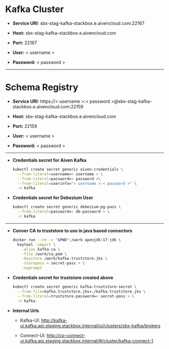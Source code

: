 # Kafka Cluster
- **Service URI:** sbx-stag-kafka-stackbox.e.aivencloud.com:22167

- **Host:** sbx-stag-kafka-stackbox.e.aivencloud.com

- **Port:** 22167

- **User:** < username >

- **Password:** < password >

---------------------------------------------------------------------

# Schema Registry
- **Service URI:** https://< username >:< password >@sbx-stag-kafka-stackbox.e.aivencloud.com:22159

- **Host:** sbx-stag-kafka-stackbox.e.aivencloud.com

- **Port:** 22159

- **User:** < username >

- **Password:** < password >

---------------------------------------------------------------------

- **Credentials secret for Aiven Kafka**

  ```bash
  kubectl create secret generic aiven-credentials \
    --from-literal=username=< username > \
    --from-literal=password=< password >\
    --from-literal=userinfo="< username >:< password >" \
    -n kafka
  ```

- **Credentials secret for Debezium User**

  ```bash
  kubectl create secret generic debezium-pg-pass \
    --from-literal=password=< db-password > \
    -n kafka 
  ```

---------------------------------------------------------------------

- **Conver CA to truststore to use in java based connectors**

  ```bash
  docker run --rm -v "$PWD":/work openjdk:17-jdk \
    keytool -import \
      -alias kafka-ca \
      -file /work/ca.pem \
      -keystore /work/kafka.truststore.jks \
      -storepass < secret-pass > \
      -noprompt
  ```
- **Credentials secret for truststore created above**

  ```bash
  kubectl create secret generic kafka-truststore-secret \
    --from-file=kafka.truststore.jks=./kafka.truststore.jks \
    --from-literal=truststore-password=< secret-pass > \
    -n kafka
  ```

- **Internal Urls**

  - Kafka-UI: http://kafka-ui.kafka.api.staging.stackbox.internal/ui/clusters/sbx-kafka/brokers

  - Connect-UI: http://cp-connect-ui.kafka.api.staging.stackbox.internal/#/cluster/kafka-connect-1